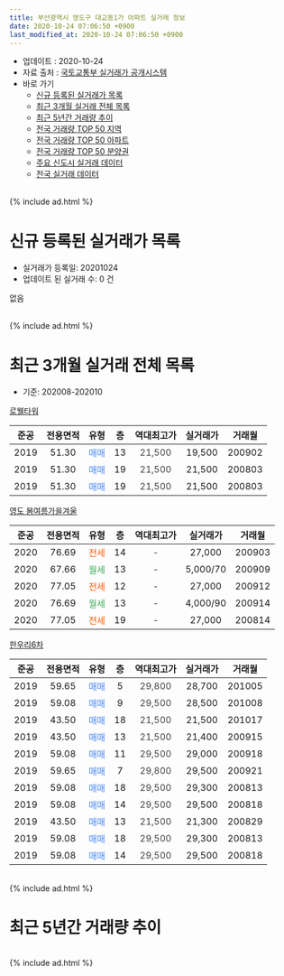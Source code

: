 ```yaml
---
title: 부산광역시 영도구 대교동1가 아파트 실거래 정보
date: 2020-10-24 07:06:50 +0900
last_modified_at: 2020-10-24 07:06:50 +0900
---
```


* 업데이트 : 2020-10-24
* 자료 출처 : [국토교통부 실거래가 공개시스템](http://rt.molit.go.kr)
* 바로 가기
    * [신규 등록된 실거래가 목록](#신규-등록된-실거래가-목록)
    * [최근 3개월 실거래 전체 목록](#최근-3개월-실거래-전체-목록)
    * [최근 5년간 거래량 추이](#최근-5년간-거래량-추이)
    * [전국 거래량 TOP 50 지역](https://inasie.github.io/apt-trade-info/최근-3개월-전국에서-가장-거래가-많이-발생한-지역)
    * [전국 거래량 TOP 50 아파트](https://inasie.github.io/apt-trade-info/최근-3개월-전국에서-가장-거래가-많이-발생한-아파트)
    * [전국 거래량 TOP 50 분양권](https://inasie.github.io/apt-trade-info/최근-3개월-전국에서-가장-거래가-많이-발생한-분양권)
    * [주요 신도시 실거래 데이터](https://inasie.github.io/apt-trade-info/주요-신도시)
    * [전국 실거래 데이터](https://inasie.github.io/apt-trade-info/전국)
<br>
{% include ad.html %}
<br>

# 신규 등록된 실거래가 목록
* 실거래가 등록일: 20201024
* 업데이트 된 실거래 수: 0 건

없음

<br>
{% include ad.html %}
<br>

# 최근 3개월 실거래 전체 목록
* 기준: 202008-202010


[로웰타워](https://search.naver.com/search.naver?query=%EB%B6%80%EC%82%B0%EA%B4%91%EC%97%AD%EC%8B%9C+%EC%98%81%EB%8F%84%EA%B5%AC+%EB%8C%80%EA%B5%90%EB%8F%991%EA%B0%80+%EB%A1%9C%EC%9B%B0%ED%83%80%EC%9B%8C)

|준공|전용면적|유형|층|역대최고가|실거래가|거래월|
|:---:|:---:|:---:|:---:|:---:|:---:|:---:|
|2019|51.30|<span style="color:#4285f3">매매</span>|13|<span style="color:#444444">21,500</span>|19,500|200902|
|2019|51.30|<span style="color:#4285f3">매매</span>|19|<span style="color:#444444">21,500</span>|21,500|200803|
|2019|51.30|<span style="color:#4285f3">매매</span>|19|<span style="color:#444444">21,500</span>|21,500|200803|

[영도 봄여름가을겨울](https://search.naver.com/search.naver?query=%EB%B6%80%EC%82%B0%EA%B4%91%EC%97%AD%EC%8B%9C+%EC%98%81%EB%8F%84%EA%B5%AC+%EB%8C%80%EA%B5%90%EB%8F%991%EA%B0%80+%EC%98%81%EB%8F%84+%EB%B4%84%EC%97%AC%EB%A6%84%EA%B0%80%EC%9D%84%EA%B2%A8%EC%9A%B8)

|준공|전용면적|유형|층|역대최고가|실거래가|거래월|
|:---:|:---:|:---:|:---:|:---:|:---:|:---:|
|2020|76.69|<span style="color:#ff5a00">전세</span>|14|<span style="color:#444444">-</span>|27,000|200903|
|2020|67.66|<span style="color:#34a853">월세</span>|13|<span style="color:#444444">-</span>|5,000/70|200909|
|2020|77.05|<span style="color:#ff5a00">전세</span>|12|<span style="color:#444444">-</span>|27,000|200912|
|2020|76.69|<span style="color:#34a853">월세</span>|13|<span style="color:#444444">-</span>|4,000/90|200914|
|2020|77.05|<span style="color:#ff5a00">전세</span>|19|<span style="color:#444444">-</span>|27,000|200814|

[한우리6차](https://search.naver.com/search.naver?query=%EB%B6%80%EC%82%B0%EA%B4%91%EC%97%AD%EC%8B%9C+%EC%98%81%EB%8F%84%EA%B5%AC+%EB%8C%80%EA%B5%90%EB%8F%991%EA%B0%80+%ED%95%9C%EC%9A%B0%EB%A6%AC6%EC%B0%A8)

|준공|전용면적|유형|층|역대최고가|실거래가|거래월|
|:---:|:---:|:---:|:---:|:---:|:---:|:---:|
|2019|59.65|<span style="color:#4285f3">매매</span>|5|<span style="color:#444444">29,800</span>|28,700|201005|
|2019|59.08|<span style="color:#4285f3">매매</span>|9|<span style="color:#444444">29,500</span>|28,500|201008|
|2019|43.50|<span style="color:#4285f3">매매</span>|18|<span style="color:#444444">21,500</span>|21,500|201017|
|2019|43.50|<span style="color:#4285f3">매매</span>|13|<span style="color:#444444">21,500</span>|21,400|200915|
|2019|59.08|<span style="color:#4285f3">매매</span>|11|<span style="color:#444444">29,500</span>|29,000|200918|
|2019|59.65|<span style="color:#4285f3">매매</span>|7|<span style="color:#444444">29,800</span>|29,500|200921|
|2019|59.08|<span style="color:#4285f3">매매</span>|18|<span style="color:#444444">29,500</span>|29,300|200813|
|2019|59.08|<span style="color:#4285f3">매매</span>|14|<span style="color:#444444">29,500</span>|29,500|200818|
|2019|43.50|<span style="color:#4285f3">매매</span>|13|<span style="color:#444444">21,500</span>|21,300|200829|
|2019|59.08|<span style="color:#4285f3">매매</span>|18|<span style="color:#444444">29,500</span>|29,300|200813|
|2019|59.08|<span style="color:#4285f3">매매</span>|14|<span style="color:#444444">29,500</span>|29,500|200818|


<br>
{% include ad.html %}
<br>

# 최근 5년간 거래량 추이


<div style="width:100%;">
    <canvas id="deal_progress" height="200"></canvas>
</div>

<script>
new Chart(document.getElementById("deal_progress"), {
    type: 'line',
    data: {
        labels: ['201510','201511','201512','201601','201602','201603','201604','201605','201606','201607','201608','201609','201610','201611','201612','201701','201702','201703','201704','201705','201706','201707','201708','201709','201710','201711','201712','201801','201802','201803','201804','201805','201806','201807','201808','201809','201810','201811','201812','201901','201902','201903','201904','201905','201906','201907','201908','201909','201910','201911','201912','202001','202002','202003','202004','202005','202006','202007','202008','202009','202010'],
        datasets: [{
            label: '매매',
            pointRadius: 1,
            data: [0, 0, 0, 0, 1, 0, 0, 0, 0, 0, 1, 2, 0, 0, 0, 1, 0, 0, 0, 0, 0, 0, 0, 0, 0, 0, 0, 0, 0, 0, 0, 0, 0, 0, 0, 0, 1, 0, 0, 0, 0, 0, 4, 0, 3, 0, 0, 0, 2, 9, 8, 5, 9, 6, 9, 2, 2, 7, 7, 4, 3],
            borderColor: "rgba(255, 201, 14, 1)",
            backgroundColor: "rgba(255, 201, 14, 0.5)",
            fill: false,
            lineTension: 0
        },{
            label: '전월세',
            pointRadius: 1,
            data: [0, 0, 0, 0, 0, 0, 0, 0, 2, 0, 0, 0, 0, 0, 0, 1, 0, 0, 0, 1, 0, 0, 0, 0, 2, 0, 0, 1, 0, 1, 0, 0, 0, 2, 1, 0, 0, 0, 0, 0, 0, 0, 1, 0, 0, 0, 0, 0, 0, 0, 1, 5, 1, 1, 0, 2, 1, 0, 1, 4, 0],
            borderColor: "rgba(0, 141, 185, 1)",
            backgroundColor: "rgba(0, 141, 185, 0.5)",
            fill: false,
            lineTension: 0
        }
        ]
    },
    options: {
        responsive: true,
        title: {
            display: false
        },
        tooltips: {
            mode: 'index',
            intersect: false
        },
        hover: {
            mode: 'nearest',
            intersect: true
        },
        scales: {
            xAxes: [{
                display: true,
                scaleLabel: {
                    display: true,
                    labelString: '년/월'
                }
            }],
            yAxes: [{
                display: true,
                ticks: {
                    suggestedMin: 0,
                },
                scaleLabel: {
                    display: true,
                    labelString: '실거래 수'
                }
            }]
        }
    }
});

</script>


<br>
{% include ad.html %}
<br>

